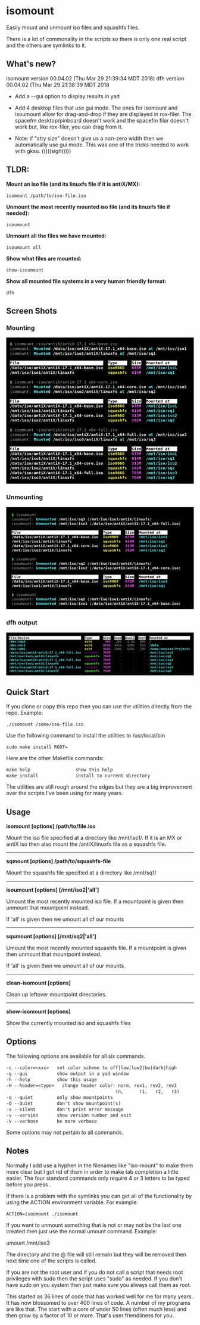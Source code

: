 # isomount
Easily mount and unmount iso files and squashfs files.

There is a lot of commonality in the scripts so there is
only one real script and the others are symlinks to it.

What's new?
-----------
isomount version 00.04.02 (Thu Mar 29 21:39:34 MDT 2018)
     dfh version 00.04.02 (Thu Mar 29 21:38:39 MDT 2018

* Add a --gui option to display results in yad

* Add 4 desktop files that use gui mode. The ones for
isomount and isoumount allow for drag-and-drop if they
are displayed in rox-filer.  The spacefm desktop/pinboard
doesn't work and the spacefm filar doesn't work but, like
rox-filer, you can drag from it.

* Note: if "stty size" doesn't give us a non-zero width
then we automatically use gui mode.  This was one of
the tricks needed to work with gksu.  (((((sigh)))))


TLDR:
-----

**Mount an iso file (and its linuxfs file if it is antiX/MX):**

    isomount /path/to/iso-file.iso

**Unmount the most recently mounted iso file (and its linuxfs file if needed):**

    isoumount

**Unmount all the files we have mounted:**

    isoumount all

**Show what files are mounted:**

    show-isoumount

**Show all mounted file systems in a very human friendly format:**

    dfh


Screen Shots
------------
### Mounting

![isomount mounting](/images/isomount-02.png)

### Unmounting


![isoumount unmounting](/images/isoumount-02.png)

### dfh output

![isoumount unmounting](/images/dfh-01.png)

Quick Start
-----------
If you clone or copy this repo then you can use the utilities
directly from the repo.  Example:

    ./isomount /some/iso-file.iso

Use the following command to install the utilities to /usr/local/bin

    sudo make install ROOT=

Here are the other Makefile commands:

    make help                 show this help
    make install              install to current directory

The utilities are still rough around the edges but they are a big
improvement over the scripts I've been using for many years.

Usage
-----
**isomount [options] /path/to/file.iso**

Mount the iso file specified at a directory like /mnt/iso1/.  If
it is an MX or antiX iso then also mount the /antiX/linuxfs file
as a squashfs file.

--------------------------------------------------------------------

**sqmount [options] /path/to/squashfs-file**

Mount the squashfs file specified at a directory like /mnt/sq1/

--------------------------------------------------------------------

**isoumount [options] [/mnt/iso2|'all']**

Umount the most recently mounted iso file.  If a mountpoint is
given then unmount that mountpoint instead.

If 'all' is given then we umount all of our mounts

-------------------------------------------------------------------

**squmount [options] [/mnt/sq2|'all']**

Umount the most recently mounted squashfs file.  If a mountpoint is
given then unmount that mountpoint instead.

If 'all' is given then we umount all of our mounts.

--------------------------------------------------------------------

**clean-isomount [options]**

Clean up leftover mountpoint directories.

--------------------------------------------------------------------

**show-isomount [options]**

Show the currently mounted iso and squashfs files

Options
-------

The following options are available for all six commands.

    -c --color=<xxx>   set color scheme to off|low|low2|bw|dark|high
    -g --gui           show output in a yad window
    -h --help          show this usage
    -H --header=<type>   change header color: norm, rev1, rev2, rev3
                                             (n,      r1,   r2,   r3)
    -q --quiet         only show mountpoints
    -Q --Quiet         don't show mountpoint(s)
    -s --silent        don't print error message
    -v --version       show version number and exit
    -V --verbose       be more verbose

Some options may not pertain to all commands.

Notes
-----
Normally I add use a hyphen in the filenames like "iso-mount" to
make them more clear but I got rid of them in order to make
tab completion a little easier.  The four standard commands only
require 4 or 3 letters to be typed before you press <Tab>.

If there is a problem with the symlinks you can get all of the
functionality by using the ACTION environment variable.  For
example:

    ACTION=isoumount ./isomount

If you want to unmount something that is not or may not be
the last one created then just use the normal umount command.
Example:

   umount /mnt/iso3

The directory and the @ file will still remain but they
will be removed then next time one of the scripts is called.

If you are not the root user and if you do not call a script that
needs root privileges with sudo then the script uses "sudo" as
needed.  If you don't have sudo on you system then just make sure
you always call them as root.

This started as 36 lines of code that has worked well for me
for many years. It has now blossomed to over 400 lines of
code.  A number of my programs are like that.  The start
with a core of under 50 lines (often much less) and then
grow by a factor of 10 or more.  That's user friendliness
for you.
